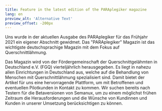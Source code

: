 ```yaml
---
title: Feature in the latest edition of the PARAplegiker magazine
lang: en
preview_alt: 'Alternative Text'
preview_offset: -200px
---
```


Uns wurde in der aktuellen Ausgabe des PARAplegiker für das Frühjahr 2021 ein eigener Abschnitt gewidmet. Das "PARAplegiker" Magazin ist das wichtigste deutschsprachige Magazin mit dem Fokus auf Querschnittlähmung. 

Das Magazin wird von der Fördergemeinschaft der Querschnittgelähmten in Deutschland e.V. (FGQ) vierteljährlich herausgegeben. Es liegt in nahezu allen Einrichtungen in Deutschland aus, welche auf die Behandlung von Menschen mit Querschnittlähmung spezialisiert sind. Damit bietet der Artikel für uns eine hervorragende Plattform, um mit Betroffenen und eventuellen Pilotkunden in Kontakt zu kommen. Wir suchen bereits nach Testern für die Betaversionen von Semanux, um zu einem möglichst frühen Zeitraum die Herausforderungen und die Wünsche von Kundinnen und Kunden in unserer Umsetzung berücksichtigen zu können.
